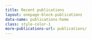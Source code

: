 ```yaml
---
title: Recent publications
layout: onepage-block-publications
data-name: publications-home
class: style-color-1
more-publications-url: publications/
---
```

